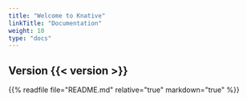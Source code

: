 ```yaml
---
title: "Welcome to Knative"
linkTitle: "Documentation"
weight: 10
type: "docs"
---
```

## Version {{< version >}}

{{% readfile file="README.md" relative="true" markdown="true" %}}
